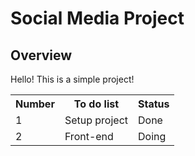 <h1>Social Media Project</h1>
<h2>Overview</h2>
<p>Hello! This is a simple project!</p>
<table>
  <tr>
    <th>Number</th>
    <th>To do list</th>
    <th>Status</th>
  </tr>
  <tr>
    <td>1</td>
    <td>Setup project</td>
    <td>Done</td>
  </tr>
  <tr>
    <td>2</td>
    <td>Front-end</td>
    <td>Doing</td>
  </tr>
</table>
